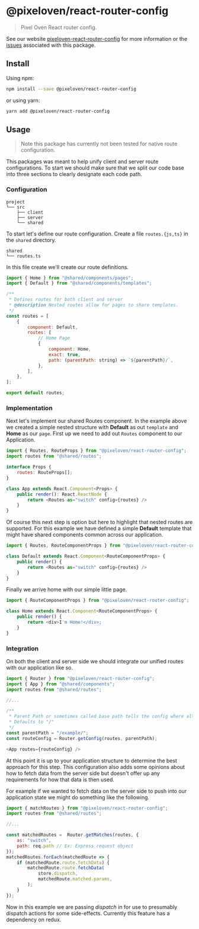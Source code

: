 # @pixeloven/react-router-config

> Pixel Oven React router config.

See our website [pixeloven-react-router-config](https://github.com/pixeloven/pixeloven) for more information or the [issues](https://github.com/pixeloven/pixeloven) associated with this package.

## Install

Using npm:

```sh
npm install --save @pixeloven/react-router-config
```

or using yarn:

```sh
yarn add @pixeloven/react-router-config
```

## Usage
> Note this package has currently not been tested for native route configuration.

This packages was meant to help unify client and server route configurations. To start we should make sure that we split our code base into three sections to clearly designate each code path.

### Configuration
```
project
└── src
    ├── client
    ├── server
    └── shared
```
To start let's define our route configuration. Create a file `routes.{js,ts}` in the `shared` directory.
```
shared
└── routes.ts
```
In this file create we'll create our route definitions.
```javascript
import { Home } from "@shared/components/pages";
import { Default } from "@shared/components/templates";

/**
 * Defines routes for both client and server
 * @description Nested routes allow for pages to share templates.
 */
const routes = [
    {
        component: Default,
        routes: [
            // Home Page
            {
                component: Home,
                exact: true,
                path: (parentPath: string) => `${parentPath}/`,
            },
        ],
    },
];

export default routes;

```

### Implementation 
Next let's implement our shared Routes component. In the example above we created a simple nested structure with **Default** as out `template` and **Home** as our `page`. First up we need to add out `Routes` component to our Application.
```javascript
import { Routes, RouteProps } from "@pixeloven/react-router-config";
import routes from "@shared/routes";

interface Props {
    routes: RouteProps[];
}

class App extends React.Component<Props> {
    public render(): React.ReactNode {
        return <Routes as="switch" config={routes} />
    }
}
```
Of course this next step is option but here to highlight that nested routes are supported. For this example we have defined a simple **Default** template that might have shared components common across our application.
```javascript
import { Routes, RouteComponentProps } from "@pixeloven/react-router-config";

class Default extends React.Component<RouteComponentProps> {
    public render() {
        return <Routes as="switch" config={routes} />
    }
}
```
Finally we arrive home with our simple little page.
```javascript
import { RouteComponentProps } from "@pixeloven/react-router-config";

class Home extends React.Component<RouteComponentProps> {
    public render() {
        return <div>I'm Home!</div>;
    }
}
```

### Integration 
On both the client and server side we should integrate our unified routes with our application like so.
```javascript
import { Router } from "@pixeloven/react-router-config";
import { App } from "@shared/components";
import routes from "@shared/routes";

//...

/**
 * Parent Path or sometimes called base path tells the config where all routes start.
 * Defaults to "/"
 */
const parentPath = "/example/";
const routeConfig = Router.getConfig(routes, parentPath);

<App routes={routeConfig} />

```
At this point it is up to your application structure to determine the best approach for this step. This configuration also adds some opinions about how to fetch data from the server side but doesn't offer up any requirements for how that data is then used. 

For example if we wanted to fetch data on the server side to push into our application state we might do something like the following.
```javascript
import { matchRoutes } from "@pixeloven/react-router-config";
import routes from "@shared/routes";

//...

const matchedRoutes =  Router.getMatches(routes, {
    as: "switch",
    path: req.path // Ex: Express request object
});
matchedRoutes.forEach(matchedRoute => {
    if (matchedRoute.route.fetchData) {
        matchedRoute.route.fetchData(
            store.dispatch,
            matchedRoute.matched.params,
        );
    }
});
```
Now in this example we are passing *dispatch* in for use to presumably dispatch actions for some side-effects. Currently this feature has a dependency on redux.